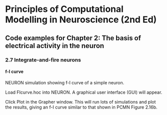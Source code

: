 # Principles of Computational Modelling in Neuroscience (2nd Ed)

## Code examples for Chapter 2: The basis of electrical activity in the neuron

### 2.7 Integrate-and-fire neurons

#### f-I curve

NEURON simulation showing f-I curve of a simple neuron.

Load FIcurve.hoc into NEURON. A graphical user interface (GUI) will appear.

Click Plot in the Grapher window. This will run lots of simulations and plot the results, giving an f-I curve similar to that shown in PCMN Figure 2.16b.
